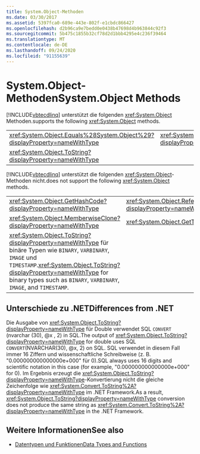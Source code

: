 ```yaml
---
title: System.Object-Methoden
ms.date: 03/30/2017
ms.assetid: 5397fca0-689e-443e-802f-e1cbdc866427
ms.openlocfilehash: d2b96ca9e7bedd0e0438b47698d4b963844c92f3
ms.sourcegitcommit: 5b475c1855b32cf78d2d1bbb4295e4c236f39464
ms.translationtype: MT
ms.contentlocale: de-DE
ms.lasthandoff: 09/24/2020
ms.locfileid: "91155639"
---
```

# <a name="systemobject-methods"></a><span data-ttu-id="99d1b-102">System.Object-Methoden</span><span class="sxs-lookup"><span data-stu-id="99d1b-102">System.Object Methods</span></span>

[!INCLUDE[vbtecdlinq](../../../../../../includes/vbtecdlinq-md.md)] <span data-ttu-id="99d1b-103">unterstützt die folgenden <xref:System.Object> Methoden.</span><span class="sxs-lookup"><span data-stu-id="99d1b-103">supports the following <xref:System.Object> methods.</span></span>  
  
|||  
|-|-|  
|<xref:System.Object.Equals%28System.Object%29?displayProperty=nameWithType>|<xref:System.Object.Equals%28System.Object%2CSystem.Object%29?displayProperty=nameWithType>|  
|<xref:System.Object.ToString?displayProperty=nameWithType>||  
  
 [!INCLUDE[vbtecdlinq](../../../../../../includes/vbtecdlinq-md.md)] <span data-ttu-id="99d1b-104">unterstützt die folgenden <xref:System.Object>-Methoden nicht.</span><span class="sxs-lookup"><span data-stu-id="99d1b-104">does not support the following <xref:System.Object> methods.</span></span>  
  
|||  
|-|-|  
|<xref:System.Object.GetHashCode?displayProperty=nameWithType>|<xref:System.Object.ReferenceEquals%28System.Object%2CSystem.Object%29?displayProperty=nameWithType>|  
|<xref:System.Object.MemberwiseClone?displayProperty=nameWithType>|<xref:System.Object.GetType?displayProperty=nameWithType>|  
|<span data-ttu-id="99d1b-105"><xref:System.Object.ToString?displayProperty=nameWithType> für binäre Typen wie `BINARY`, `VARBINARY`, `IMAGE` und `TIMESTAMP`.</span><span class="sxs-lookup"><span data-stu-id="99d1b-105"><xref:System.Object.ToString?displayProperty=nameWithType> for binary types such as `BINARY`, `VARBINARY`, `IMAGE`, and `TIMESTAMP`.</span></span>||  
  
## <a name="differences-from-net"></a><span data-ttu-id="99d1b-106">Unterschiede zu .NET</span><span class="sxs-lookup"><span data-stu-id="99d1b-106">Differences from .NET</span></span>  

 <span data-ttu-id="99d1b-107">Die Ausgabe von <xref:System.Object.ToString?displayProperty=nameWithType> für Double verwendet SQL `CONVERT` (nvarchar (30), @x , 2) in SQL.</span><span class="sxs-lookup"><span data-stu-id="99d1b-107">The output of <xref:System.Object.ToString?displayProperty=nameWithType> for double uses SQL `CONVERT`(NVARCHAR(30), @x, 2) on SQL.</span></span> <span data-ttu-id="99d1b-108">SQL verwendet in diesem Fall immer 16 Ziffern und wissenschaftliche Schreibweise (z. B. "0.000000000000000e+000" für 0).</span><span class="sxs-lookup"><span data-stu-id="99d1b-108">SQL always uses 16 digits and scientific notation in this case (for example, "0.000000000000000e+000" for 0).</span></span> <span data-ttu-id="99d1b-109">Im Ergebnis erzeugt die <xref:System.Object.ToString?displayProperty=nameWithType>-Konvertierung nicht die gleiche Zeichenfolge wie <xref:System.Convert.ToString%2A?displayProperty=nameWithType> im .NET Framework.</span><span class="sxs-lookup"><span data-stu-id="99d1b-109">As a result, <xref:System.Object.ToString?displayProperty=nameWithType> conversion does not produce the same string as <xref:System.Convert.ToString%2A?displayProperty=nameWithType> in the .NET Framework.</span></span>  
  
## <a name="see-also"></a><span data-ttu-id="99d1b-110">Weitere Informationen</span><span class="sxs-lookup"><span data-stu-id="99d1b-110">See also</span></span>

- [<span data-ttu-id="99d1b-111">Datentypen und Funktionen</span><span class="sxs-lookup"><span data-stu-id="99d1b-111">Data Types and Functions</span></span>](data-types-and-functions.md)
